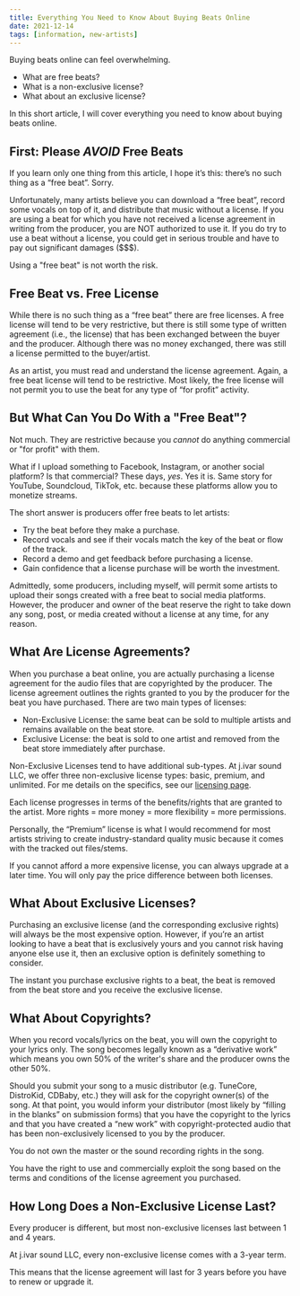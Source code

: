 ```yaml
---
title: Everything You Need to Know About Buying Beats Online
date: 2021-12-14
tags: [information, new-artists]
---
```


Buying beats online can feel overwhelming. 

- What are free beats?
- What is a non-exclusive license?
- What about an exclusive license?

In this short article, I will cover everything you need to know about buying beats online.

## First: Please _AVOID_ Free Beats

If you learn only one thing from this article, I hope it’s this: there’s no such thing as a “free beat”. Sorry. 

Unfortunately, many artists believe you can download a “free beat”, record some vocals on top of it, and distribute that music without a license. If you are using a beat for which you have not received a license agreement in writing from the producer, you are NOT authorized to use it. If you do try to use a beat without a license, you could get in serious trouble and have to pay out significant damages ($$$). 

Using a "free beat" is not worth the risk.

## Free Beat vs. Free License

While there is no such thing as a “free beat” there are free licenses. A free license will tend to be very restrictive, but there is still some type of written agreement (i.e., the license) that has been exchanged between the buyer and the producer. Although there was no money exchanged, there was still a license permitted to the buyer/artist. 

As an artist, you must read and understand the license agreement. Again, a free beat license will tend to be restrictive. Most likely, the free license will not permit you to use the beat for any type of “for profit” activity. 

## But What Can You Do With a "Free Beat"?

Not much. They are restrictive because you _cannot_ do anything commercial or "for profit" with them. 

What if I upload something to Facebook, Instagram, or another social platform? Is that commercial? These days, _yes_. Yes it is. Same story for YouTube, Soundcloud, TikTok, etc. because these platforms allow you to monetize streams. 

The short answer is producers offer free beats to let artists:

- Try the beat before they make a purchase.
- Record vocals and see if their vocals match the key of the beat or flow of the track.
- Record a demo and get feedback before purchasing a license.
- Gain confidence that a license purchase will be worth the investment.

Admittedly, some producers, including myself, will permit some artists to upload their songs created with a free beat to social media platforms. However, the producer and owner of the beat reserve the right to take down any song, post, or media created without a license at any time, for any reason. 

## What Are License Agreements?

When you purchase a beat online, you are actually purchasing a license agreement for the audio files that are copyrighted by the producer. The license agreement outlines the rights granted to you by the producer for the beat you have purchased. There are two main types of licenses:

- Non-Exclusive License: the same beat can be sold to multiple artists and remains available on the beat store.
- Exclusive License: the beat is sold to one artist and removed from the beat store immediately after purchase.

Non-Exclusive Licenses tend to have additional sub-types. At j.ivar sound LLC, we offer three non-exclusive license types: basic, premium, and unlimited. For me details on the specifics, see our [licensing page](/licensing). 

Each license progresses in terms of the benefits/rights that are granted to the artist. More rights = more money = more flexibility = more permissions.

Personally, the “Premium” license is what I would recommend for most artists striving to create industry-standard quality music because it comes with the tracked out files/stems. 

If you cannot afford a more expensive license, you can always upgrade at a later time. You will only pay the price difference between both licenses.

## What About Exclusive Licenses?

Purchasing an exclusive license (and the corresponding exclusive rights) will always be the most expensive option. However, if you’re an artist looking to have a beat that is exclusively yours and you cannot risk having anyone else use it, then an exclusive option is definitely something to consider. 

The instant you purchase exclusive rights to a beat, the beat is removed from the beat store and you receive the exclusive license.

## What About Copyrights? 

When you record vocals/lyrics on the beat, you will own the copyright to your lyrics only. The song becomes legally known as a “derivative work” which means you own 50% of the writer's share and the producer owns the other 50%. 

Should you submit your song to a music distributor (e.g. TuneCore, DistroKid, CDBaby, etc.) they will ask for the copyright owner(s) of the song. At that point, you would inform your distributor (most likely by “filling in the blanks” on submission forms) that you have the copyright to the lyrics and that you have created a “new work” with copyright-protected audio that has been non-exclusively licensed to you by the producer. 

You do not own the master or the sound recording rights in the song. 

You have the right to use and commercially exploit the song based on the terms and conditions of the license agreement you purchased.

## How Long Does a Non-Exclusive License Last?

Every producer is different, but most non-exclusive licenses last between 1 and 4 years. 

At j.ivar sound LLC, every non-exclusive license comes with a 3-year term. 

This means that the license agreement will last for 3 years before you have to renew or upgrade it.
